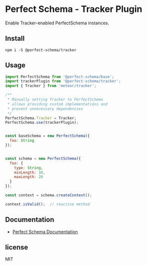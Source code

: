 # Perfect Schema - Tracker Plugin

Enable Tracker-enabled PerfectSchema instances.


## Install

```
npm i -S @perfect-schema/tracker
```

## Usage

```js
import PerfectSchema from '@perfect-schema/base';
import trackerPlugin from '@perfect-schema/tracker';
import { Tracker } from 'meteor/tracker';

/**
 * Manually setting Tracker to PerfectSchema
 * allows providing custom implementations and
 * prevent unnecessary dependencies
 */
PerfectSchema.Tracker = Tracker;
PerfectSchema.use(trackerPlugin);


const baseSchema = new PerfectSchema({
  foo: String
});


const schema = new PerfectSchema({
  foo: {
    type: String,
    minLength: 10,
    maxLength: 20
  }
});

const context = schema.createContext();

context.isValid();  // reactive method
```

## Documentation

* [Perfect Schema Documentation](https://perfect-schema.github.io/perfect-schema/)


## license

MIT
